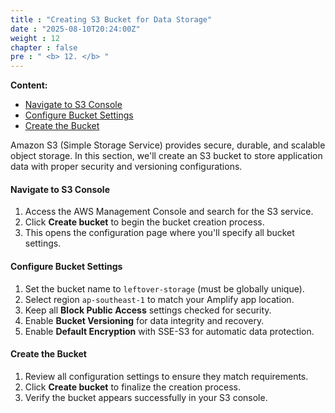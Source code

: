 ```yaml
---
title : "Creating S3 Bucket for Data Storage"
date : "2025-08-10T20:24:00Z"
weight : 12
chapter : false
pre : " <b> 12. </b> "
---
```


**Content:**
- [Navigate to S3 Console](12.1-navigate-to-s3-console/)
- [Configure Bucket Settings](12.2-configure-bucket-settings/)
- [Create the Bucket](12.3-create-the-bucket/)

Amazon S3 (Simple Storage Service) provides secure, durable, and scalable object storage. In this section, we'll create an S3 bucket to store application data with proper security and versioning configurations.

#### Navigate to S3 Console

1. Access the AWS Management Console and search for the S3 service.
2. Click **Create bucket** to begin the bucket creation process.
3. This opens the configuration page where you'll specify all bucket settings.

#### Configure Bucket Settings

1. Set the bucket name to `leftover-storage` (must be globally unique).
2. Select region `ap-southeast-1` to match your Amplify app location.
3. Keep all **Block Public Access** settings checked for security.
4. Enable **Bucket Versioning** for data integrity and recovery.
5. Enable **Default Encryption** with SSE-S3 for automatic data protection.

#### Create the Bucket

1. Review all configuration settings to ensure they match requirements.
2. Click **Create bucket** to finalize the creation process.
3. Verify the bucket appears successfully in your S3 console.
